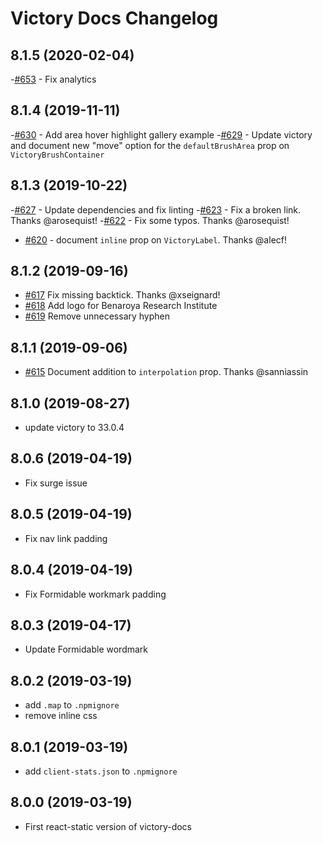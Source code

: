 # Victory Docs Changelog

## 8.1.5 (2020-02-04)

-[#653](https://github.com/FormidableLabs/victory-docs/pull/653) - Fix analytics

## 8.1.4 (2019-11-11)

-[#630](https://github.com/FormidableLabs/victory-docs/pull/630) - Add area hover highlight gallery example
-[#629](https://github.com/FormidableLabs/victory-docs/pull/629) - Update victory and document new "move" option for the `defaultBrushArea` prop on `VictoryBrushContainer`

## 8.1.3 (2019-10-22)

-[#627](https://github.com/FormidableLabs/victory-docs/pull/627) - Update dependencies and fix linting
-[#623](https://github.com/FormidableLabs/victory-docs/pull/623) - Fix a broken link. Thanks @arosequist!
-[#622](https://github.com/FormidableLabs/victory-docs/pull/622) - Fix some typos. Thanks @arosequist!
- [#620](https://github.com/FormidableLabs/victory-docs/pull/620) - document `inline` prop on `VictoryLabel`. Thanks @alecf!

## 8.1.2 (2019-09-16)

- [#617](https://github.com/FormidableLabs/victory-docs/pull/617) Fix missing backtick. Thanks @xseignard!
- [#618](https://github.com/FormidableLabs/victory-docs/pull/618) Add logo for Benaroya Research Institute
- [#619](https://github.com/FormidableLabs/victory-docs/pull/619) Remove unnecessary hyphen

## 8.1.1 (2019-09-06)

 - [#615](https://github.com/FormidableLabs/victory-docs/pull/615) Document addition to `interpolation` prop. Thanks @sanniassin

## 8.1.0 (2019-08-27)

- update victory to 33.0.4

## 8.0.6 (2019-04-19)

- Fix surge issue

## 8.0.5 (2019-04-19)

- Fix nav link padding

## 8.0.4 (2019-04-19)

- Fix Formidable workmark padding

## 8.0.3 (2019-04-17)

- Update Formidable wordmark

## 8.0.2 (2019-03-19)

- add `.map` to `.npmignore`
- remove inline css

## 8.0.1 (2019-03-19)

- add `client-stats.json` to `.npmignore`

## 8.0.0 (2019-03-19)

- First react-static version of victory-docs
